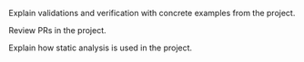 <panel type="info" header="`W9.6a` Can explain software quality assurance :star::star::star:" no-close>
  <include src="../../book/qualityAssurance/introduction/what/full.md" />
<!-- TODO: add evidence -->
</panel>

<!-- ==================================================================================================== -->

<panel type="info" header="`W9.6b` Can explain validation and verification :star::star::star:" no-close>
  <include src="../../book/qualityAssurance/introduction/validationVsVerification/full.md" />
  <panel header=":dart: Evidence" expanded>

Explain validations and verification with concrete examples from the project.

  </panel>
</panel>

<!-- ==================================================================================================== -->

<panel type="info" header="`W9.6c` Can do code reviews :star::star::star:" no-close>
  <include src="../../book/qualityAssurance/codeReviews/what/full.md" />
  <panel header=":dart: Evidence" expanded>

Review PRs in the project.

  </panel>
</panel>

<!-- ==================================================================================================== -->

<panel type="info" header="`W9.6d` Can explain static analysis :star::star::star:" no-close>
  <include src="../../book/qualityAssurance/staticAnalysis/what/full.md" />
  <panel header=":dart: Evidence" expanded>

Explain how static analysis is used in the project.

  </panel>
</panel>

<!-- ==================================================================================================== -->

<panel type="info" header="`W9.6e` Can explain formal verification :star::star::star:" no-close>
  <include src="../../book/qualityAssurance/formalVerification/what/full.md" />
<!-- TODO: add evidence -->
</panel>
